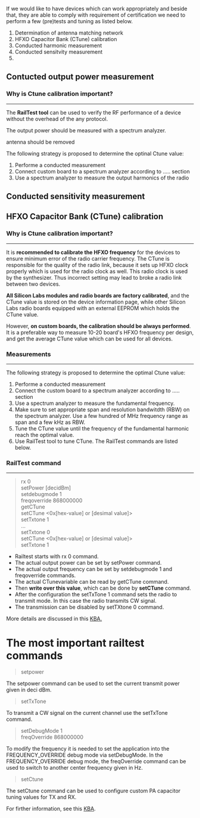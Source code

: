 

If we would like to have devices which can work appropriately and beside that, they are able to comply with requirement of certification we need to perform a few (pre)tests and tuning as listed below.

1. Determination of antenna matching network 
2. HFXO Capacitor Bank (CTune) calibration 
3. Conducted harmonic measurement
4. Conducted sensitvity measurement 
4. 



## Contucted output power measurement

### Why is Ctune calibration important?
---

The **RailTest tool** can be used to verify the RF performance of a device without the overhead of the any protocol. 

The output power should be measured with a spectrum analyzer.

 antenna should be removed




 The following strategy is proposed to determine the optinal Ctune value:

1. Performe a conducted measurement 
2. Connect custom board to a spectrum analyzer according to ..... section
3. Use a spectrum analyzer to measure the output harmonics of the radio

## Conducted sensitivity measurement


## HFXO Capacitor Bank (CTune) calibration 

### Why is Ctune calibration important?
---

It is **recommended to calibrate the HFXO frequency** for the devices to ensure minimum error of the radio carrier frequency. The CTune is responsible for the quality of the radio link, because it sets up HFXO clock properly which is used for the radio clock as well. This radio clock is used by the synthesizer. Thus incorrect setting may lead to broke a radio link between two devices. 


**All Silicon Labs modules and radio boards are factory calibrated**, and the CTune value is stored on the device information page, while other Silicon Labs radio boards equipped with an external EEPROM which holds the CTune value. 

However, **on custom boards, the calibration should be always performed**. It is a preferable way to measure 10-20 board's HFXO frequency per design, and get the average CTune value which can be used for all devices. 

### Measurements
----
The following strategy is proposed to determine the optimal Ctune value:

1. Performe a conducted measurement 
2. Connect the custom board to a spectrum analyzer according to ..... section
3. Use a spectrum analyzer to measure the fundamental frequency.  
4. Make sure to set appropriate span and resolution bandwitdth (RBW) on the spectrum analyzer. Use a few hundred of MHz frequency range as span and a few kHz as RBW.  
5. Tune the CTune value until the frequency of the fundamental harmonic reach the optimal value. 
6. Use RailTest tool to tune CTune. The RailTest commands are listed below.



### RailTest command 
-----

> rx 0  
> setPower [decidBm]  
> setdebugmode 1  
> freqoverride 868000000  
> getCTune  
> setCTune <0x[hex-value] or [desimal value]>  
> setTxtone 1  
> ...  
> setTxtone 0  
> setCTune <0x[hex-value] or [desimal value]>   
> setTxtone 1


- Railtest starts with rx 0 command. 
- The actual output power can be set by setPower command.
- The actual output frequency can be set by setdebugmode 1 and freqoverride  commands.
- The actual CTunevariable can be read by getCTune command. 
- Then **write over this value**, which can be done by **setCTune** command. 
- After the configuration the setTxTone 1 command sets the radio to transmit mode. In this case the radio transmits CW signal. 
- The transmission can be disabled by setTXtone 0 command. 


 

More details are discussed in this [KBA.](https://www.silabs.com/community/wireless/proprietary/knowledge-base.entry.html/2019/03/18/hfxo_capacitor_bank-7uRt)



# The most important railtest commands

> setpower  

The setpower command can be used to set the current transmit power given in deci dBm.

>setTxTone

To transmit a CW signal on the current channel use the setTxTone command.  

> setDebugMode 1  
> freqOverride 868000000 

To modify the frequency it is needed to set the application into the FREQUENCY_OVERRIDE debug mode via setDebugMode.  In the FREQUENCY_OVERRIDE debug mode, the freqOverride command can be used to switch to another center frequency given in Hz.

> setCtune  

The setCtune command can be used to configure custom PA capacitor tuning values for TX and RX. 


For firther information, see this [KBA](https://www.silabs.com/community/wireless/proprietary/forum.topic.html/railtest_-_more_info-66AE).
